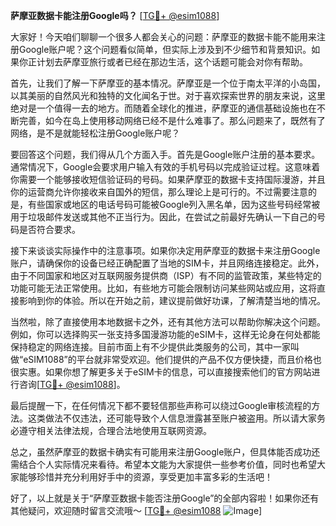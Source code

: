 **萨摩亚数据卡能注册Google吗？** [[TG💪+ @esim1088](https://t.me/s/esim1088)]

大家好！今天咱们聊聊一个很多人都会关心的问题：萨摩亚的数据卡能不能用来注册Google账户呢？这个问题看似简单，但实际上涉及到不少细节和背景知识。如果你正计划去萨摩亚旅行或者已经在那边生活，这个话题可能会对你有帮助。

首先，让我们了解一下萨摩亚的基本情况。萨摩亚是一个位于南太平洋的小岛国，以其美丽的自然风光和独特的文化闻名于世。对于喜欢探索世界的朋友来说，这里绝对是一个值得一去的地方。而随着全球化的推进，萨摩亚的通信基础设施也在不断完善，如今在岛上使用移动网络已经不是什么难事了。那么问题来了，既然有了网络，是不是就能轻松注册Google账户呢？

要回答这个问题，我们得从几个方面入手。首先是Google账户注册的基本要求。通常情况下，Google会要求用户输入有效的手机号码以完成验证过程。这意味着你需要一个能够接收短信验证码的号码。如果萨摩亚的数据卡支持国际漫游，并且你的运营商允许你接收来自国外的短信，那么理论上是可行的。不过需要注意的是，有些国家或地区的电话号码可能被Google列入黑名单，因为这些号码经常被用于垃圾邮件发送或其他不正当行为。因此，在尝试之前最好先确认一下自己的号码是否符合要求。

接下来谈谈实际操作中的注意事项。如果你决定用萨摩亚的数据卡来注册Google账户，请确保你的设备已经正确配置了当地的SIM卡，并且网络连接稳定。此外，由于不同国家和地区对互联网服务提供商（ISP）有不同的监管政策，某些特定的功能可能无法正常使用。比如，有些地方可能会限制访问某些网站或应用，这将直接影响到你的体验。所以在开始之前，建议提前做好功课，了解清楚当地的情况。

当然啦，除了直接使用本地数据卡之外，还有其他方法可以帮助你解决这个问题。例如，你可以选择购买一张支持多国漫游功能的eSIM卡，这样无论身在何处都能保持稳定的网络连接。目前市面上有不少提供此类服务的公司，其中一家叫做“eSIM1088”的平台就非常受欢迎。他们提供的产品不仅方便快捷，而且价格也很实惠。如果你想了解更多关于eSIM卡的信息，可以直接搜索他们的官方网站进行咨询[[TG💪+ @esim1088](https://t.me/s/esim1088)]。

最后提醒一下，在任何情况下都不要轻信那些声称可以绕过Google审核流程的方法。这类做法不仅违法，还可能导致个人信息泄露甚至账户被盗用。所以请大家务必遵守相关法律法规，合理合法地使用互联网资源。

总之，虽然萨摩亚的数据卡确实有可能用来注册Google账户，但具体能否成功还需结合个人实际情况来看待。希望本文能为大家提供一些参考价值，同时也希望大家能够珍惜并充分利用好手中的资源，享受更加丰富多彩的生活吧！

好了，以上就是关于“萨摩亚数据卡能否注册Google”的全部内容啦！如果你还有其他疑问，欢迎随时留言交流哦～ [[TG💪+ @esim1088](https://t.me/s/esim1088) ![Image](https://i.postimg.cc/4NQfJmqS/Snipaste-2025-05-13-00-14-12.png)]